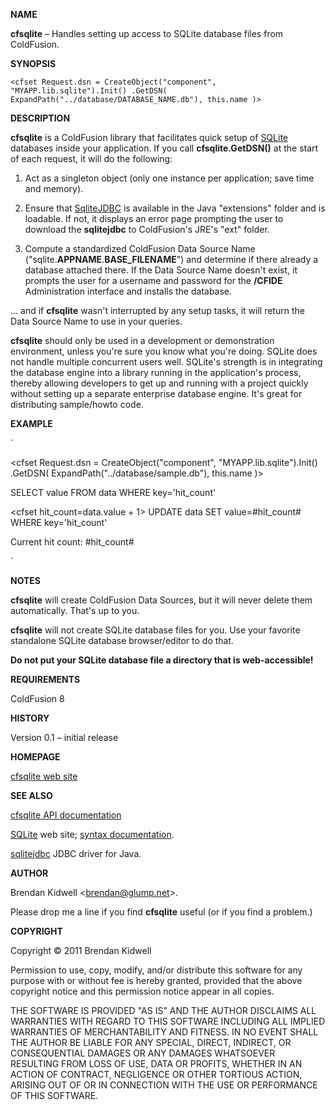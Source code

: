   
**NAME**
 
**cfsqlite** – Handles setting up access to SQLite database files from ColdFusion.

  
**SYNOPSIS**

`<cfset Request.dsn =
    CreateObject("component", "MYAPP.lib.sqlite").Init()
    .GetDSN( ExpandPath("../database/DATABASE_NAME.db"), this.name )>`

  
**DESCRIPTION**

**cfsqlite** is a ColdFusion library that facilitates quick setup of
[SQLite](http://sqlite.org/) databases inside your application. If you call
**cfsqlite.GetDSN()** at the start of each request, it will do the following:

1.  Act as a singleton object (only one instance per application; save time and
	memory).

2.  Ensure that [SqliteJDBC](http://www.zentus.com/sqlitejdbc/) is available in
	the Java "extensions" folder and is loadable. If not, it displays an error page
	prompting the user to download the **sqlitejdbc** to ColdFusion's JRE's "ext"
	folder.

3.  Compute a standardized ColdFusion Data Source Name
	("sqlite.**APPNAME**.**BASE\_FILENAME**") and determine if there already a
	database attached there. If the Data Source Name doesn't exist, it prompts the
	user for a username and password for the **/CFIDE** Administration interface and
	installs the database.

... and if **cfsqlite** wasn't interrupted by any setup tasks, it will return
the Data Source Name to use in your queries.

**cfsqlite** should only be used in a development or demonstration environment,
unless you're sure you know what you're doing. SQLite does not handle multiple
concurrent users well. SQLite's strength is in integrating the database engine
into a library running in the application's process, thereby allowing developers
to get up and running with a project quickly without setting up a separate
enterprise database engine. It's great for distributing sample/howto code.

  
**EXAMPLE**

`<!--- In Application.onRequestStart() event handler... --->

<cfset Request.dsn =
CreateObject("component", "MYAPP.lib.sqlite").Init()
.GetDSN( ExpandPath("../database/sample.db"), this.name )>

<!--- In your page... --->

<cfquery name="data" datasource="#Request.dsn#">
    SELECT value FROM data WHERE key='hit_count'
</cfquery>

<cfset hit_count=data.value + 1>
<cfquery datasource="#Request.dsn#">
    UPDATE data SET value=#hit_count# WHERE key='hit_count'
</cfquery>

<cfoutput><p>
    Current hit count: #hit_count#
</p></cfoutput>`

  
**NOTES**

**cfsqlite** will create ColdFusion Data Sources, but it will never delete them
automatically. That's up to you.

**cfsqlite** will not create SQLite database files for you. Use your favorite
standalone SQLite database browser/editor to do that.

**Do not put your SQLite database file a directory that is web-accessible!**

  
**REQUIREMENTS**

ColdFusion 8

  
**HISTORY**

Version 0.1 – initial release

  
**HOMEPAGE**

[cfsqlite web site](https://github.com/bkidwell/cfsqlite)

  
**SEE ALSO**

[cfsqlite API documentation](doc/api.html)

[SQLite](http://sqlite.org/) web site;
[syntax documentation](http://sqlite.org/lang.html).

[sqlitejdbc](http://www.zentus.com/sqlitejdbc/) JDBC driver for Java.

  
**AUTHOR**

Brendan Kidwell <[brendan@glump.net](mailto:brendan@glump.net)\>.

Please drop me a line if you find **cfsqlite** useful (or if you find a
problem.)

  
**COPYRIGHT**

Copyright © 2011 Brendan Kidwell

Permission to use, copy, modify, and/or distribute this software for any purpose
with or without fee is hereby granted, provided that the above copyright notice
and this permission notice appear in all copies.

THE SOFTWARE IS PROVIDED "AS IS" AND THE AUTHOR DISCLAIMS ALL WARRANTIES WITH
REGARD TO THIS SOFTWARE INCLUDING ALL IMPLIED WARRANTIES OF MERCHANTABILITY AND
FITNESS. IN NO EVENT SHALL THE AUTHOR BE LIABLE FOR ANY SPECIAL, DIRECT,
INDIRECT, OR CONSEQUENTIAL DAMAGES OR ANY DAMAGES WHATSOEVER RESULTING FROM LOSS
OF USE, DATA OR PROFITS, WHETHER IN AN ACTION OF CONTRACT, NEGLIGENCE OR OTHER
TORTIOUS ACTION, ARISING OUT OF OR IN CONNECTION WITH THE USE OR PERFORMANCE OF
THIS SOFTWARE.
